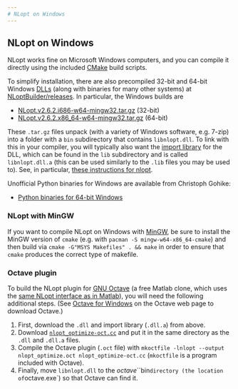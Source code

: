 ```yaml
---
# NLopt on Windows
---
```


NLopt on Windows
----------------

NLopt works fine on Microsoft Windows computers, and you can compile it directly using the included [CMake](https://en.wikipedia.org/wiki/CMake) build scripts.

To simplify installation, there are also precompiled 32-bit and 64-bit Windows [DLLs](https://en.wikipedia.org/wiki/Dynamic-link_library) (along with binaries for many other systems) at [NLoptBuilder/releases](https://github.com/stevengj/NLoptBuilder/releases).  In particular, the Windows builds are

-  [NLopt.v2.6.2.i686-w64-mingw32.tar.gz](https://github.com/stevengj/NLoptBuilder/releases/download/v2.6.2/NLopt.v2.6.2.i686-w64-mingw32.tar.gz) (32-bit)
-  [NLopt.v2.6.2.x86_64-w64-mingw32.tar.gz](https://github.com/stevengj/NLoptBuilder/releases/download/v2.6.2/NLopt.v2.6.2.x86_64-w64-mingw32.tar.gz) (64-bit)

These `.tar.gz` files unpack (with a variety of Windows software, e.g. 7-zip) into a folder with a `bin` subdirectory that contains `libnlopt.dll`.  To link with this in your compiler, you will typically also want the [import library](https://stackoverflow.com/questions/3573475/how-does-the-import-library-work-details) for the DLL, which can be found in the `lib` subdirectory and is called `libnlopt.dll.a` (this can be used similarly to the `.lib` files you may be used to).   See, in particular, [these instructions for nlopt](https://www.mathworks.com/matlabcentral/answers/380072-mex-error-undefined-reference#answer_356517).

Unofficial Python binaries for Windows are available from Christoph Gohike:

-   [Python binaries for 64-bit Windows](http://www.lfd.uci.edu/~gohlke/pythonlibs/#nlopt)

### NLopt with MinGW

If you want to compile NLopt on Windows with [MinGW](http://www.mingw.org/), be sure to install the MinGW version of `cmake` (e.g. with `pacman -S mingw-w64-x86_64-cmake`) and then build via `cmake -G"MSYS Makefiles" . && make` in order to ensure that `cmake` produces the correct type of makefile.

### Octave plugin

To build the NLopt plugin for [GNU Octave](https://en.wikipedia.org/wiki/GNU_Octave) (a free Matlab clone, which uses the [same NLopt interface as in Matlab](NLopt_Matlab_Reference.md)), you will need the following additional steps. (See [Octave for Windows](https://wiki.octave.org/Octave_for_Microsoft_Windows) on the Octave web page to download Octave.)

1.  First, download the `.dll` and import library (`.dll.a`) from above.
2.  Download [`nlopt_optimize-oct.cc`](https://github.com/stevengj/nlopt/raw/master/src/octave/nlopt_optimize-oct.cc) and put it in the same directory as the `.dll` and `.dll.a` files.
3.  Compile the Octave plugin (`.oct` file) with `mkoctfile -lnlopt --output nlopt_optimize.oct nlopt_optimize-oct.cc` (`mkoctfile` is a program included with Octave).
4.  Finally, move `libnlopt.dll` to the *octave*``bin` directory (the location of `octave.exe`) so that Octave can find it.
